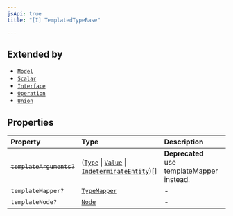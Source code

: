 ```yaml
---
jsApi: true
title: "[I] TemplatedTypeBase"

---
```

## Extended by

- [`Model`](Model.md)
- [`Scalar`](Scalar.md)
- [`Interface`](Interface.md)
- [`Operation`](Operation.md)
- [`Union`](Union.md)

## Properties

| Property | Type | Description |
| :------ | :------ | :------ |
| ~~`templateArguments?`~~ | ([`Type`](../type-aliases/Type.md) \| [`Value`](../type-aliases/Value.md) \| [`IndeterminateEntity`](IndeterminateEntity.md))[] | **Deprecated**<br />use templateMapper instead. |
| `templateMapper?` | [`TypeMapper`](TypeMapper.md) | - |
| `templateNode?` | [`Node`](../type-aliases/Node.md) | - |
